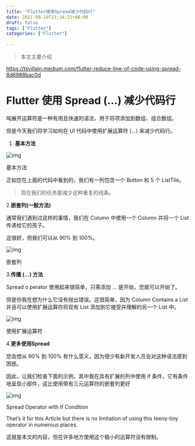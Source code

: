```yaml
---
title: "Flutter使用Spread减少代码行"
date: 2021-08-19T23:34:21+08:00
draft: false
tags: ["Flutter"]
categories: ["Flutter"]
 
---
```


> 本文主要介绍

<!--more-->

https://tsvillain.medium.com/flutter-reduce-line-of-code-using-spread-8d6988bac0d

# Flutter 使用 Spread (...) 减少代码行

吨展开运算符是一种有用且快速的语法，用于将项添加到数组、组合数组。

但是今天我们将学习如何在 UI 代码中使用扩展运算符 (...) 来减少代码行。

1. **基本方法**

![img](https://miro.medium.com/max/1400/1*tUqJQLpqHyzQXv0EMT_WkA.png)

基本方法

正如您在上面的代码中看到的，我们有一列包含一个 Button 和 5 个 ListTile。

> 现在我们的任务是减少这种重复的线条。

2.**嵌套列(一般方法)**

通常我们遇到过这样的事情，我们在 Column 中使用一个 Column 并将一个 List 传递给它的孩子。

这很好，但我们可以从 90% 到 100%。



![img](https://miro.medium.com/max/875/1*D1EQCwj5yzE_Fdf2qnPN5w.png)

嵌套列

3.**传播 (…) 方法**

Spread o perator 使用起来很简单，只需添加 ... 是开始，您就可以开始了。

但是你我在想为什么它没有抛出错误。这很简单，因为 Column Contains a List<Widget> 并且可以使用扩展运算符将现有 List 添加到它接受并理解的另一个 List 中。



![img](https://miro.medium.com/max/875/1*LYdurecrfDeqZN1X9lkZNw.png)

使用扩展运算符

4.**更多使用Spread**

您会想从 90% 到 100% 有什么意义，因为很少有新开发人员会对这种语法感到困惑。

因此，让我们检查下面的示例，其中我在具有扩展的列中使用 if 条件，它有条件地呈现小部件，这比使用带有三元运算符的嵌套列更好

![img](https://miro.medium.com/max/875/1*A0dfqfxQanSS1NVQETe5DQ.png)

Spread Operator with If Condition

That’s it for this Article but there is no limitation of using this teeny-tiny operator in numerous places.

这就是本文的内容，但在许多地方使用这个极小的运算符没有限制。